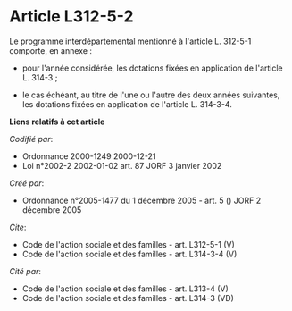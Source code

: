 # Article L312-5-2

Le programme interdépartemental mentionné à l'article L. 312-5-1 comporte, en annexe :

- pour l'année considérée, les dotations fixées en application de l'article L. 314-3 ;

- le cas échéant, au titre de l'une ou l'autre des deux années suivantes, les dotations fixées en application de l'article L.
314-3-4.

**Liens relatifs à cet article**

_Codifié par_:

  - Ordonnance 2000-1249 2000-12-21
  - Loi n°2002-2 2002-01-02 art. 87 JORF 3 janvier 2002

_Créé par_:

  - Ordonnance n°2005-1477 du 1 décembre 2005 - art. 5 () JORF 2 décembre 2005

_Cite_:

  - Code de l'action sociale et des familles - art. L312-5-1 (V)
  - Code de l'action sociale et des familles - art. L314-3-4 (V)

_Cité par_:

  - Code de l'action sociale et des familles - art. L313-4 (V)
  - Code de l'action sociale et des familles - art. L314-3 (VD)
